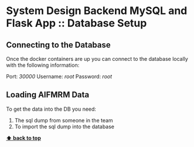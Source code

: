 # System Design Backend MySQL and Flask App :: Database Setup <!-- omit in toc -->

## Connecting to the Database

Once the docker containers are up you can connect to the database locally with the following information:

Port: *30000*
Username: *root*
Password: *root*

## Loading AIFMRM Data

To get the data into the DB you need:

1. The sql dump from someone in the team
2. To import the sql dump into the database

**[⬆ back to top](#table-of-contents)**
